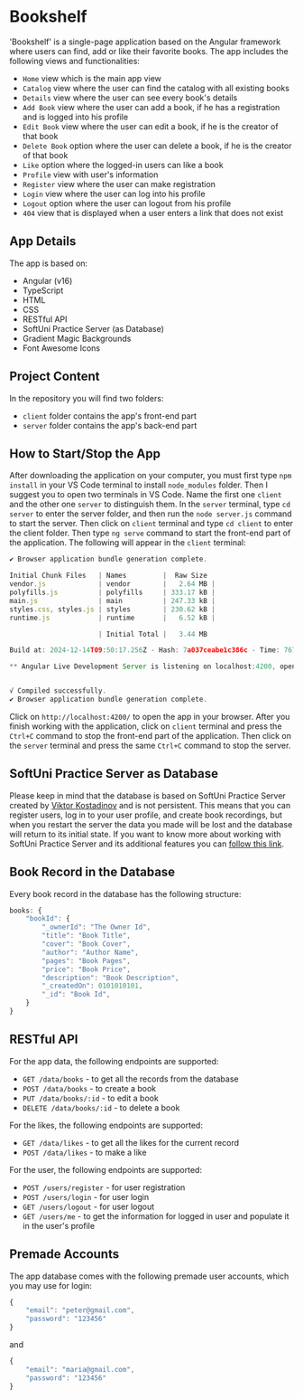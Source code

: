 # Bookshelf

'Bookshelf' is a single-page application based on the Angular framework where users can find, add or like their favorite books. The app includes the following views and functionalities:

- `Home` view which is the main app view
- `Catalog` view where the user can find the catalog with all existing books
- `Details` view where the user can see every book's details
- `Add Book` view where the user can add a book, if he has a registration and is logged into his profile
- `Edit Book` view where the user can edit a book, if he is the creator of that book
- `Delete Book` option where the user can delete a book, if he is the creator of that book
- `Like` option where the logged-in users can like a book
- `Profile` view with user's information
- `Register` view where the user can make registration
- `Login` view where the user can log into his profile
- `Logout` option where the user can logout from his profile
- `404` view that is displayed when a user enters a link that does not exist

## App Details

The app is based on:

- Angular (v16)
- TypeScript
- HTML
- CSS
- RESTful API
- SoftUni Practice Server (as Database)
- Gradient Magic Backgrounds
- Font Awesome Icons

## Project Content

In the repository you will find two folders:

- `client` folder contains the app's front-end part
- `server` folder contains the app's back-end part

## How to Start/Stop the App

After downloading the application on your computer, you must first type `npm install` in your VS Code terminal to install `node_modules` folder. Then I suggest you to open two terminals in VS Code. Name the first one `client` and the other one `server` to distinguish them. In the `server` terminal, type `cd server` to enter the server folder, and then run the `node server.js` command to start the server. Then click on `client` terminal and type `cd client` to enter the client folder. Then type `ng serve` command to start the front-end part of the application. The following will appear in the `client` terminal:

```javascript
✔ Browser application bundle generation complete.

Initial Chunk Files   | Names         |  Raw Size   
vendor.js             | vendor        |   2.64 MB | 
polyfills.js          | polyfills     | 333.17 kB | 
main.js               | main          | 247.33 kB | 
styles.css, styles.js | styles        | 230.62 kB |
runtime.js            | runtime       |   6.52 kB |

                      | Initial Total |   3.44 MB

Build at: 2024-12-14T09:50:17.256Z - Hash: 7a037ceabe1c386c - Time: 7679ms

** Angular Live Development Server is listening on localhost:4200, open your browser on http://localhost:4200/ **


√ Compiled successfully.
✔ Browser application bundle generation complete.
```

Click on `http://localhost:4200/` to open the app in your browser. After you finish working with the application, click on `client` terminal and press the `Ctrl+C` command to stop the front-end part of the application. Then click on the `server` terminal and press the same `Ctrl+C` command to stop the server.

## SoftUni Practice Server as Database

Please keep in mind that the database is based on SoftUni Practice Server created by [Viktor Kostadinov](https://github.com/viktorpts) and is not persistent. This means that you can register users, log in to your user profile, and create book recordings, but when you restart the server the data you made will be lost and the database will return to its initial state. If you want to know more about working with SoftUni Practice Server and its additional features you can [follow this link](https://github.com/softuni-practice-server/softuni-practice-server).

## Book Record in the Database

Every book record in the database has the following structure:

```javascript
books: {
    "bookId": {
        "_ownerId": "The Owner Id",
        "title": "Book Title",
        "cover": "Book Cover",
        "author": "Author Name",
        "pages": "Book Pages",
        "price": "Book Price",
        "description": "Book Description",
        "_createdOn": 0101010101,
        "_id": "Book Id",
    }
}
```

## RESTful API

For the app data, the following endpoints are supported:

- `GET /data/books` - to get all the records from the database
- `POST /data/books` - to create a book
- `PUT /data/books/:id` - to edit a book
- `DELETE /data/books/:id` - to delete a book

For the likes, the following endpoints are supported:

- `GET /data/likes` - to get all the likes for the current record
- `POST /data/likes` - to make a like

For the user, the following endpoints are supported:

- `POST /users/register` - for user registration
- `POST /users/login` - for user login
- `GET /users/logout` - for user logout
- `GET /users/me` - to get the information for logged in user and populate it in the user's profile

## Premade Accounts

The app database comes with the following premade user accounts, which you may use for login:

```javascript
{
    "email": "peter@gmail.com",
    "password": "123456" 
}
```
and
```javascript
{
    "email": "maria@gmail.com",
    "password": "123456" 
}
```
